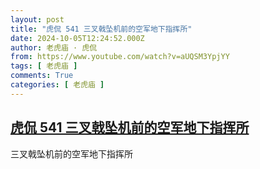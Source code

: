 ```yaml
---
layout: post
title: "虎侃 541 三叉戟坠机前的空军地下指挥所"
date: 2024-10-05T12:24:52.000Z
author: 老虎庙 · 虎侃
from: https://www.youtube.com/watch?v=aUQSM3YpjYY
tags: [ 老虎庙 ]
comments: True
categories: [ 老虎庙 ]
---
```

<!--1728131092000-->
[虎侃 541 三叉戟坠机前的空军地下指挥所](https://www.youtube.com/watch?v=aUQSM3YpjYY)
------

<div>
三叉戟坠机前的空军地下指挥所
</div>

